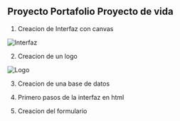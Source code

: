 ## Proyecto Portafolio Proyecto de vida 

1. Creacion de Interfaz con canvas 

![Interfaz]()



2. Creacion de un logo 

![Logo]()

3. Creacion de una base de datos
 
4. Primero pasos de la interfaz en html

5. Creacion del formulario